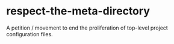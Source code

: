 # respect-the-meta-directory
A petition / movement to end the proliferation of top-level project configuration files.
